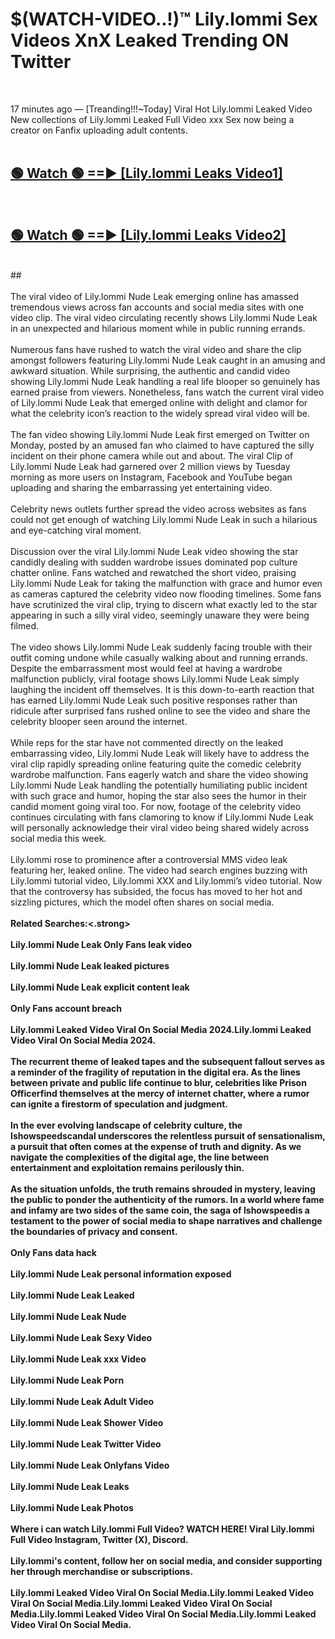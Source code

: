 # $(WATCH-VIDEO..!)™ Lily.lommi Sex Videos XnX Leaked Trending ON Twitter<br>
<br>

17 minutes ago — [Treanding!!!~Today] Viral Hot Lily.lommi Leaked Video New collections of Lily.lommi Leaked Full Video xxx Sex now being a creator on Fanfix uploading adult contents.
<br>
 <br>

##  <a href="https://best2vid.blogspot.com?title=Lily.lommi">🟢 Watch 🟢 ==► [Lily.lommi Leaks Video1]</a><br>
  <br>

##  <a href="https://best2vid.blogspot.com?title=Lily.lommi">🟢 Watch 🟢 ==► [Lily.lommi Leaks Video2]</a><br>
  <br>
  ##
  <br>
  <br>
The viral video of Lily.lommi Nude Leak emerging online has amassed tremendous views across fan accounts and social media sites with one video clip. The viral video circulating recently shows Lily.lommi Nude Leak in an unexpected and hilarious moment while in public running errands.
<br><br>
Numerous fans have rushed to watch the viral video and share the clip amongst followers featuring Lily.lommi Nude Leak caught in an amusing and awkward situation. While surprising, the authentic and candid video showing Lily.lommi Nude Leak handling a real life blooper so genuinely has earned praise from viewers. Nonetheless, fans watch the current viral video of Lily.lommi Nude Leak that emerged online with delight and clamor for what the celebrity icon’s reaction to the widely spread viral video will be.
<br><br>
The fan video showing Lily.lommi Nude Leak first emerged on Twitter on Monday, posted by an amused fan who claimed to have captured the silly incident on their phone camera while out and about. The viral Clip of Lily.lommi Nude Leak had garnered over 2 million views by Tuesday morning as more users on Instagram, Facebook and YouTube began uploading and sharing the embarrassing yet entertaining video.
<br><br>
Celebrity news outlets further spread the video across websites as fans could not get enough of watching Lily.lommi Nude Leak in such a hilarious and eye-catching viral moment.
<br><br>
Discussion over the viral Lily.lommi Nude Leak video showing the star candidly dealing with sudden wardrobe issues dominated pop culture chatter online. Fans watched and rewatched the short video, praising Lily.lommi Nude Leak for taking the malfunction with grace and humor even as cameras captured the celebrity video now flooding timelines. Some fans have scrutinized the viral clip, trying to discern what exactly led to the star appearing in such a silly viral video, seemingly unaware they were being filmed.
<br><br>
The video shows Lily.lommi Nude Leak suddenly facing trouble with their outfit coming undone while casually walking about and running errands. Despite the embarrassment most would feel at having a wardrobe malfunction publicly, viral footage shows Lily.lommi Nude Leak simply laughing the incident off themselves. It is this down-to-earth reaction that has earned Lily.lommi Nude Leak such positive responses rather than ridicule after surprised fans rushed online to see the video and share the celebrity blooper seen around the internet.
<br><br>
While reps for the star have not commented directly on the leaked embarrassing video, Lily.lommi Nude Leak will likely have to address the viral clip rapidly spreading online featuring quite the comedic celebrity wardrobe malfunction. Fans eagerly watch and share the video showing Lily.lommi Nude Leak handling the potentially humiliating public incident with such grace and humor, hoping the star also sees the humor in their candid moment going viral too. For now, footage of the celebrity video continues circulating with fans clamoring to know if Lily.lommi Nude Leak will personally acknowledge their viral video being shared widely across social media this week.
<br><br>
Lily.lommi rose to prominence after a controversial MMS video leak featuring her, leaked online. The video had search engines buzzing with Lily.lommi tutorial video, Lily.lommi XXX and Lily.lommi’s video tutorial. Now that the controversy has subsided, the focus has moved to her hot and sizzling pictures, which the model often shares on social media.
<br><br>
<strong>Related Searches:<.strong>
<br><br>
Lily.lommi Nude Leak Only Fans leak video
<br><br>
Lily.lommi Nude Leak leaked pictures
<br><br>
Lily.lommi Nude Leak explicit content leak
<br><br>
Only Fans account breach
<br><br>
Lily.lommi Leaked Video Viral On Social Media 2024.Lily.lommi Leaked Video Viral On Social Media 2024.
<br><br>
The recurrent theme of leaked tapes and the subsequent fallout serves as a reminder of the fragility of reputation in the digital era. As the lines between private and public life continue to blur, celebrities like Prison Officerfind themselves at the mercy of internet chatter, where a rumor can ignite a firestorm of speculation and judgment.
<br><br>
In the ever evolving landscape of celebrity culture, the Ishowspeedscandal underscores the relentless pursuit of sensationalism, a pursuit that often comes at the expense of truth and dignity. As we navigate the complexities of the digital age, the line between entertainment and exploitation remains perilously thin.
<br><br>
As the situation unfolds, the truth remains shrouded in mystery, leaving the public to ponder the authenticity of the rumors. In a world where fame and infamy are two sides of the same coin, the saga of Ishowspeedis a testament to the power of social media to shape narratives and challenge the boundaries of privacy and consent.
<br><br>
Only Fans data hack
<br><br>
Lily.lommi Nude Leak personal information exposed
<br><br>
Lily.lommi Nude Leak Leaked
<br><br>
Lily.lommi Nude Leak Nude
<br><br>
Lily.lommi Nude Leak Sexy Video
<br><br>
Lily.lommi Nude Leak xxx Video
<br><br>
Lily.lommi Nude Leak Porn
<br><br>
Lily.lommi Nude Leak Adult Video
<br><br>
Lily.lommi Nude Leak Shower Video
<br><br>
Lily.lommi Nude Leak Twitter Video
<br><br>
Lily.lommi Nude Leak Onlyfans Video
<br><br>
Lily.lommi Nude Leak Leaks
<br><br>
Lily.lommi Nude Leak Photos
<br><br>
Where i can watch Lily.lommi Full Video? WATCH HERE! Viral Lily.lommi Full Video Instagram, Twitter (X), Discord.
<br><br>
Lily.lommi's content, follow her on social media, and consider supporting her through merchandise or subscriptions.
<br><br>
Lily.lommi Leaked Video Viral On Social Media.Lily.lommi Leaked Video Viral On Social Media.Lily.lommi Leaked Video Viral On Social Media.Lily.lommi Leaked Video Viral On Social Media.Lily.lommi Leaked Video Viral On Social Media.